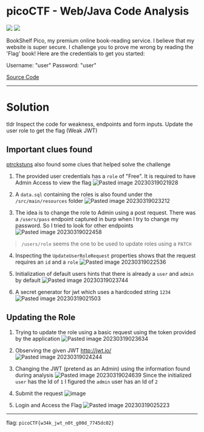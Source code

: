 # picoCTF - Web/Java Code Analysis 
![](https://img.shields.io/badge/category-web-informational) ![](https://img.shields.io/badge/language-java-green)

BookShelf Pico, my premium online book-reading service. I believe that my website is super secure. I challenge you to prove me wrong by reading the 'Flag' book! Here are the credentials to get you started:

Username: "user"
Password: "user"

[Source Code](https://artifacts.picoctf.net/c/483/bookshelf-pico.zip)

---
# Solution
tldr Inspect the code for weakness, endpoints and form inputs. Update the user role to get the flag (Weak JWT)


## Important clues found
[ptrckstuns](https://github.com/ptrckstuns) also found some clues that helped solve the challenge

1. The provided user credentials has a `role` of "Free". It is required to have Admin Access to view the flag 
![Pasted image 20230319021928](https://user-images.githubusercontent.com/72879902/226131161-8dff7caa-c8f2-4622-a08e-93f8ed631e1b.png)

2. A `data.sql` containing the roles is also found under the `/src/main/resources` folder
![Pasted image 20230319023212](https://user-images.githubusercontent.com/72879902/226131186-91e1423f-86ca-4656-a4cc-19a3e77945f8.png)

3. The idea is to change the role to Admin using a post request. There was a `/users/pass` endpoint captured in burp when I try to change my password. So I tried to look for other endpoints
![Pasted image 20230319022458](https://user-images.githubusercontent.com/72879902/226131175-0d40a94d-93e0-4783-b800-2a798174e78c.png)

> `/users/role` seems the one to be used to update roles using a `PATCH`

4. Inspecting the `UpdateUserRoleRequest` properties shows that the request requires  an `id` and a `role`
![Pasted image 20230319022536](https://user-images.githubusercontent.com/72879902/226131192-2f91b991-e3ba-434f-b807-304153041d44.png)

5. Initialization of default users hints that there is already a `user` and `admin`  by default
![Pasted image 20230319023744](https://user-images.githubusercontent.com/72879902/226131199-afed5111-dea6-4524-91ee-ed0552eb5c7c.png)

6.  A secret generator for jwt which uses a hardcoded string `1234`
![Pasted image 20230319021503](https://user-images.githubusercontent.com/72879902/226131233-1ee55044-356d-4265-ac77-bdec55ac71f8.png)

## Updating the Role
1. Trying to update the role using a basic request using the token provided by the application
![Pasted image 20230319023634](https://user-images.githubusercontent.com/72879902/226131287-a9bddb38-b005-4084-b3a2-147b800c2246.png)

2. Observing the given JWT http://jwt.io/
![Pasted image 20230319024244](https://user-images.githubusercontent.com/72879902/226131283-6a83fd03-2550-471c-b06d-10fa2a59b9ed.png)

3. Changing the JWT (pretend as an Admin) using the information found during analysis 
![Pasted image 20230319024639](https://user-images.githubusercontent.com/72879902/226131299-09aa70dd-f45d-405c-a0b7-f298cae5ced7.png)
   Since the initialized `user` has the Id of `1` I figured the `admin` user has an Id of `2`

4. Submit the request
![image](https://user-images.githubusercontent.com/72879902/226133231-0561f1d3-aee0-444e-afaf-555d38327f20.png)

5. Login and Access the Flag 
![Pasted image 20230319025223](https://user-images.githubusercontent.com/72879902/226131307-c692fb34-a2ff-4d1d-b392-cfff51e9243e.png)

---

flag: `picoCTF{w34k_jwt_n0t_g00d_7745dc02}`


